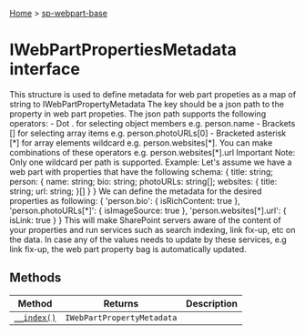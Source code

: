 <!-- docId=sp-webpart-base.iwebpartpropertiesmetadata -->

[Home](./index.md) &gt; [sp-webpart-base](./sp-webpart-base.md)

# IWebPartPropertiesMetadata interface

This structure is used to define metadata for web part propeties as a map of string to IWebPartPropertyMetadata The key should be a json path to the property in web part propeties. The json path supports the following operators: - Dot . for selecting object members e.g. person.name - Brackets \[\] for selecting array items e.g. person.photoURLs\[0\] - Bracketed asterisk \[\*\] for array elements wildcard e.g. person.websites\[\*\]. You can make combinations of these operators e.g. person.websites\[\*\].url Important Note: Only one wildcard per path is supported. Example: Let's assume we have a web part with properties that have the following schema: { title: string; person: { name: string; bio: string; photoURLs: string\[\]; websites: { title: string; url: string; }\[\] } } We can define the metadata for the desired properties as following: { 'person.bio': { isRichContent: true }, 'person.photoURLs\[\*\]': { isImageSource: true }, 'person.websites\[\*\].url': { isLink: true } } This will make SharePoint servers aware of the content of your properties and run services such as search indexing, link fix-up, etc on the data. In case any of the values needs to update by these services, e.g link fix-up, the web part property bag is automatically updated.

## Methods

|  Method | Returns | Description |
|  --- | --- | --- |
|  [`__index()`](./sp-webpart-base.iwebpartpropertiesmetadata.__index.md) | `IWebPartPropertyMetadata` |  |

